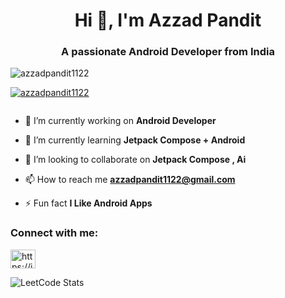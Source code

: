 <h1 align="center">Hi 👋, I'm Azzad Pandit</h1>
<h3 align="center">A passionate Android Developer from India</h3>

<p align="left"> <img src="https://komarev.com/ghpvc/?username=azzadpandit1122&label=Profile%20views&color=0e75b6&style=flat" alt="azzadpandit1122" /> </p>

<p align="left"> <a href="https://github.com/ryo-ma/github-profile-trophy"><img src="https://github-profile-trophy.vercel.app/?username=azzadpandit1122" alt="azzadpandit1122" /></a> </p>

<p align="left"> <a href="https://twitter.com/" target="blank"><img src="https://img.shields.io/twitter/follow/?logo=twitter&style=for-the-badge" alt="" /></a> </p>

- 🔭 I’m currently working on **Android Developer**

- 🌱 I’m currently learning **Jetpack Compose + Android**

- 👯 I’m looking to collaborate on **Jetpack Compose , Ai**

- 📫 How to reach me **azzadpandit1122@gmail.com**

- ⚡ Fun fact **I Like Android Apps**

<h3 align="left">Connect with me:</h3>
<p align="left">
<a href="https://linkedin.com/in/https://in.linkedin.com/in/azzad-pandit" target="blank"><img align="center" src="https://raw.githubusercontent.com/rahuldkjain/github-profile-readme-generator/master/src/images/icons/Social/linked-in-alt.svg" alt="https://in.linkedin.com/in/azzad-pandit" height="30" width="40" /></a>
</p>

![LeetCode Stats](https://leetcard.jacoblin.cool/azzadpandit?theme=unicorn&font=Squada%20One)


